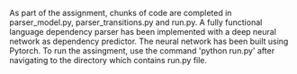 As part of the assignment, chunks of code are completed in parser_model.py, parser_transitions.py and run.py. A fully functional language dependency parser has been implemented with a deep neural network as dependency predictor. The neural network has been built using Pytorch. To run the assingment, use the command 'python run.py' after navigating to the directory which contains run.py file. 
